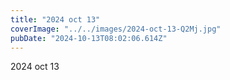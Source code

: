 ```yaml
---
title: "2024 oct 13"
coverImage: "../../images/2024-oct-13-Q2Mj.jpg"
pubDate: "2024-10-13T08:02:06.614Z"
---
```


2024 oct 13
